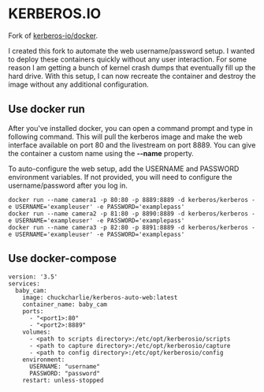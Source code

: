 # KERBEROS.**IO**

Fork of [kerberos-io/docker](https://github.com/kerberos-io/docker).

I created this fork to automate the web username/password setup. I wanted to deploy these containers quickly without any user interaction. For some reason I am getting a bunch of kernel crash dumps that eventually fill up the hard drive. With this setup, I can now recreate the container and destroy the image without any additional configuration.

## Use docker run

After you've installed docker, you can open a command prompt and type in following command. This will pull the kerberos image and make the web interface available on port 80 and the livestream on port 8889. You can give the container a custom name using the **--name** property.

To auto-configure the web setup, add the USERNAME and PASSWORD environment variables. If not provided, you will need to configure the username/password after you log in.
```
docker run --name camera1 -p 80:80 -p 8889:8889 -d kerberos/kerberos -e USERNAME='exampleuser' -e PASSWORD='examplepass'
docker run --name camera2 -p 81:80 -p 8890:8889 -d kerberos/kerberos -e USERNAME='exampleuser' -e PASSWORD='examplepass'
docker run --name camera3 -p 82:80 -p 8891:8889 -d kerberos/kerberos -e USERNAME='exampleuser' -e PASSWORD='examplepass'
```

## Use docker-compose

```
version: '3.5'
services:
  baby_cam:
    image: chuckcharlie/kerberos-auto-web:latest
    container_name: baby_cam
    ports:
      - "<port1>:80"
      - "<port2>:8889"
    volumes:
      - <path to scripts directory>:/etc/opt/kerberosio/scripts
      - <path to capture directory>:/etc/opt/kerberosio/capture
      - <path to config directory>:/etc/opt/kerberosio/config
    environment:
      USERNAME: "username"
      PASSWORD: "password"
    restart: unless-stopped
```
